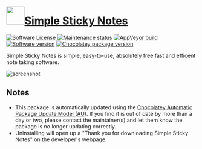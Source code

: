# [<img src="https://cdn.jsdelivr.net/gh/dgalbraith/chocolatey-packages@38202fa3453e0d3af40543d0886b8ef12cad3e8d/icons/simple-sticky-notes.png" width="48" height="48" />Simple Sticky Notes](https://chocolatey.org/packages/simple-sticky-notes)

[![Software License](https://img.shields.io/badge/license-freeware-orange)](https://www.simplestickynotes.com/eula)
[![Maintenance status](https://img.shields.io/badge/maintained%3F-yes-green.svg)](https://gitHub.com/dgalbraith/chocolatey-packages/graphs/commit-activity)
[![AppVeyor build](https://img.shields.io/appveyor/ci/dgalbraith/chocolatey-packages)](https://ci.appveyor.com/project/dgalbraith/chocolatey-packages)
[![Software version](https://img.shields.io/badge/Source-v6.3.0-blue)](https://www.simplestickynotes.com/)
[![Chocolatey package version](https://img.shields.io/chocolatey/v/simple-sticky-notes?label=Chocolatey)](https://chocolatey.org/packages/simple-sticky-notes)

Simple Sticky Notes is simple, easy-to-use, absolutely free fast and efficent note taking software.

![screenshot](https://cdn.jsdelivr.net/gh/dgalbraith/chocolatey-packages@f60dca3928c6583862a2ed57e1d0c3ac65920f7d/automatic/simple-sticky-notes/screenshot.png)

## Notes

* This package is automatically updated using the [Chocolatey Automatic Package Update Model (AU)](https://github.com/majkinetor/au/blob/master/README.md).
  If you find it is out of date by more than a day or two, please contact the maintainer(s) and let them know the package is no longer updating correctly.
* Uninstalling will open up a "Thank you for downloading Simple Sticky Notes" on the developer's webpage.

